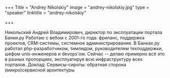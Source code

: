 +++
Title = "Andrey Nikolskiy"
image = "andrey-nikolskiy.jpg"
type = "speaker"
linktitle = "andrey-nikolskiy"

+++

Никольский Андрей Владимирович, директор по эксплуатации портала Банки.ру
Работаю с вебом с 2001-го года: фриланс, поддержка проектов, CRM-системы, системное администрирование.
В Банках.ру работал php-разработчиком, тимлидом, руководителем техподдержки, шефом unix-инженеров и devops'ом.
Сейчас -- делаю примерно всё это в разных пропорциях, эксплуатируя всю инфраструктуру всех порталов.
Доклад: Сервисы-сироты: обратная сторона (микро)сервисной архитектуры
